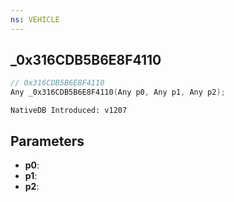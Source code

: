 ```yaml
---
ns: VEHICLE
---
```

## _0x316CDB5B6E8F4110

```c
// 0x316CDB5B6E8F4110
Any _0x316CDB5B6E8F4110(Any p0, Any p1, Any p2);
```

```
NativeDB Introduced: v1207
```

## Parameters
* **p0**:
* **p1**:
* **p2**:
